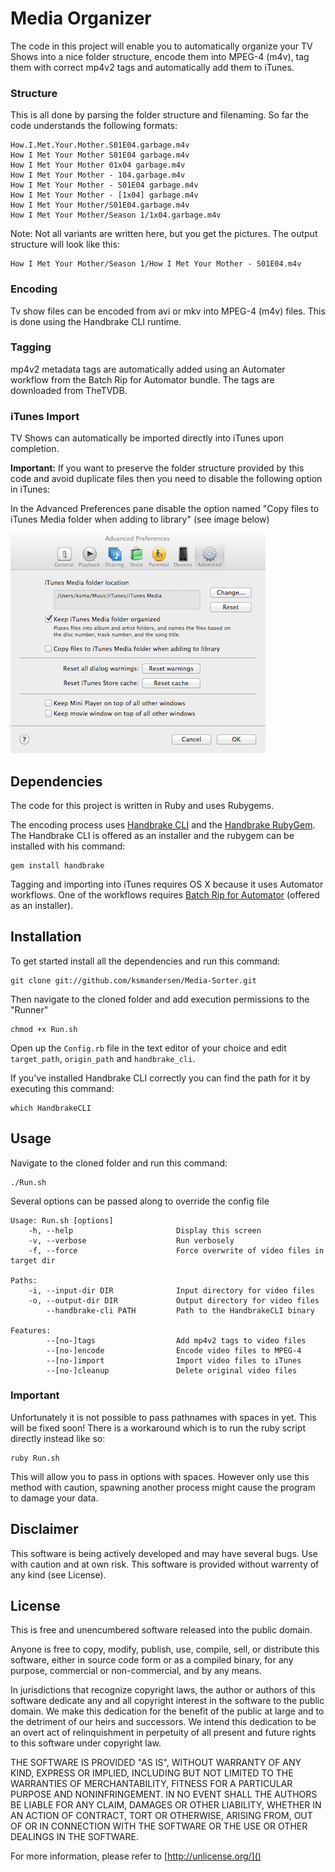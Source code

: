 # Media Organizer

The code in this project will enable you to automatically organize your TV Shows
into a nice folder structure, encode them into MPEG-4 (m4v), 
tag them with correct mp4v2 tags and automatically
add them to iTunes.

### Structure

This is all done by parsing the folder structure and filenaming. So far the code
understands the following formats:

	How.I.Met.Your.Mother.S01E04.garbage.m4v
	How I Met Your Mother S01E04 garbage.m4v
	How I Met Your Mother 01x04 garbage.m4v
	How I Met Your Mother - 104.garbage.m4v
	How I Met Your Mother - S01E04 garbage.m4v
	How I Met Your Mother - [1x04] garbage.m4v
	How I Met Your Mother/S01E04.garbage.m4v
	How I Met Your Mother/Season 1/1x04.garbage.m4v
	
Note: Not all variants are written here, but you get the pictures.
The output structure will look like this:

	How I Met Your Mother/Season 1/How I Met Your Mother - S01E04.m4v
	
### Encoding

Tv show files can be encoded from avi or mkv into MPEG-4 (m4v) files.
This is done using the Handbrake CLI runtime.

### Tagging

mp4v2 metadata tags are automatically added using an Automater workflow
from the Batch Rip for Automator bundle. The tags are downloaded from
TheTVDB.

### iTunes Import

TV Shows can automatically be imported directly into iTunes upon completion.

**Important:**
If you want to preserve the folder structure provided by this code and avoid
duplicate files then you need to disable the following option in iTunes:

In the Advanced Preferences pane disable the option named
"Copy files to iTunes Media folder when adding to library" (see image below)

![iTunes preferences](https://github.com/ksmandersen/Media-Organizer/blob/master/img/itunes.png?raw=true)

## Dependencies

The code for this project is written in Ruby and uses Rubygems.

The encoding process uses [Handbrake CLI](http://handbrake.fr/downloads2.php)
and the [Handbrake RubyGem](http://rubygems.org/gems/handbrake). The Handbrake CLI
is offered as an installer and the rubygem can be installed with his command:
	
	gem install handbrake

Tagging and importing into iTunes requires OS X because
it uses Automator workflows. One of the workflows requires
[Batch Rip for Automator](http://forums.macrumors.com/showthread.php?t=1276323)
(offered as an installer).

## Installation
To get started install all the dependencies and run this command:

	git clone git://github.com/ksmandersen/Media-Sorter.git

Then navigate to the cloned folder and add execution permissions to the "Runner"

	chmod +x Run.sh
	
Open up the ```Config.rb``` file in the text editor of your choice and edit
```target_path```, ```origin_path``` and ```handbrake_cli```.

If you've installed Handbrake CLI correctly you can find the path for it
by executing this command:

	which HandbrakeCLI

## Usage

Navigate to the cloned folder and run this command:

	./Run.sh
	
Several options can be passed along to override the config file

	Usage: Run.sh [options]
		-h, --help                       Display this screen
		-v, --verbose                    Run verbosely
		-f, --force                      Force overwrite of video files in target dir

	Paths:
		-i, --input-dir DIR              Input directory for video files
		-o, --output-dir DIR             Output directory for video files
			--handbrake-cli PATH         Path to the HandbrakeCLI binary
	
	Features:
			--[no-]tags                  Add mp4v2 tags to video files
			--[no-]encode                Encode video files to MPEG-4
			--[no-]import                Import video files to iTunes
			--[no-]cleanup               Delete original video files
			
### Important

Unfortunately it is not possible to pass pathnames with spaces in yet.
This will be fixed soon! There is a workaround which is to run the
ruby script directly instead like so:

	ruby Run.sh

This will allow you to pass in options with spaces. However only use this
method with caution, spawning another process might cause the program
to damage your data.

## Disclaimer
This software is being actively developed and may have several bugs.
Use with caution and at own risk. This software is provided without
warrenty of any kind (see License).

## License
This is free and unencumbered software released into the public domain.

Anyone is free to copy, modify, publish, use, compile, sell, or
distribute this software, either in source code form or as a compiled
binary, for any purpose, commercial or non-commercial, and by any
means.

In jurisdictions that recognize copyright laws, the author or authors
of this software dedicate any and all copyright interest in the
software to the public domain. We make this dedication for the benefit
of the public at large and to the detriment of our heirs and
successors. We intend this dedication to be an overt act of
relinquishment in perpetuity of all present and future rights to this
software under copyright law.

THE SOFTWARE IS PROVIDED "AS IS", WITHOUT WARRANTY OF ANY KIND,
EXPRESS OR IMPLIED, INCLUDING BUT NOT LIMITED TO THE WARRANTIES OF
MERCHANTABILITY, FITNESS FOR A PARTICULAR PURPOSE AND NONINFRINGEMENT.
IN NO EVENT SHALL THE AUTHORS BE LIABLE FOR ANY CLAIM, DAMAGES OR
OTHER LIABILITY, WHETHER IN AN ACTION OF CONTRACT, TORT OR OTHERWISE,
ARISING FROM, OUT OF OR IN CONNECTION WITH THE SOFTWARE OR THE USE OR
OTHER DEALINGS IN THE SOFTWARE.

For more information, please refer to [http://unlicense.org/]()